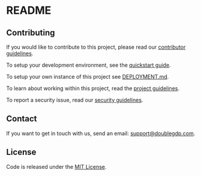 # README

## Contributing

If you would like to contribute to this project, please read our [contributor guidelines](https://gitlab.com/doublegdp/open-platform/-/blob/master/CONTRIBUTING.md).

To setup your development environment, see the [quickstart guide](https://gitlab.com/doublegdp/open-platform/-/blob/master/DEV_SETUP.md).

To setup your own instance of this project see [DEPLOYMENT.md](https://gitlab.com/doublegdp/open-platform/-/blob/master/DEPLOYMENT.md).

To learn about working within this project, read the [project guidelines](https://gitlab.com/doublegdp/open-platform/-/blob/master/HANDBOOK.md).

To report a security issue, read our [security guidelines](https://gitlab.com/doublegdp/open-platform/-/blob/master/SECURITY.md).

## Contact

If you want to get in touch with us, send an email: [support@doublegdp.com](mailto:support@doublegdp.com).

## License

Code is released under the [ MIT License](https://gitlab.com/doublegdp/open-platform/-/blob/master/LICENSE.md).

